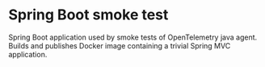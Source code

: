 # Spring Boot smoke test
Spring Boot application used by smoke tests of OpenTelemetry java agent.
Builds and publishes Docker image containing a trivial Spring MVC application.
